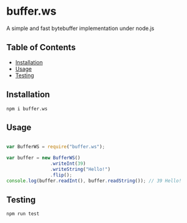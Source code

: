# buffer.ws

A simple and fast bytebuffer implementation under node.js

## Table of Contents

* [Installation](#installation)
* [Usage](#usage)
* [Testing](#testing)

## Installation

```
npm i buffer.ws
```

## Usage

```js

var BufferWS = require("buffer.ws");

var buffer = new BufferWS()
                .writeInt(39)
                .writeString("Hello!")
                .flip();
console.log(buffer.readInt(), buffer.readString()); // 39 Hello!

```

## Testing

```
npm run test
```